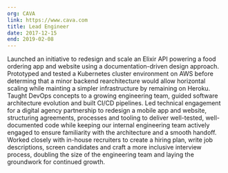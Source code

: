 ```yaml
---
org: CAVA
link: https://www.cava.com
title: Lead Engineer
date: 2017-12-15
end: 2019-02-08
---
```

Launched an initiative to redesign and scale an Elixir API powering a food ordering app and website using a documentation-driven design approach. Prototyped and tested a Kubernetes cluster environment on AWS before determing that a minor backend rearchitecture would allow horizontal scaling while mainting a simpler infrastructure by remaining on Heroku. Taught DevOps concepts to a growing engineering team, guided software architecture evolution and built CI/CD pipelines. Led technical engagement for a digital agency partnership to redesign a mobile app and website, structuring agreements, processes and tooling to deliver well-tested, well-documented code while keeping our internal engineering team actively engaged to ensure familiarity with the architecture and a smooth handoff. Worked closely with in-house recruiters to create a hiring plan, write job descriptions, screen candidates and craft a more inclusive interview process, doubling the size of the engineering team and laying the groundwork for continued growth.
